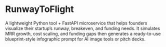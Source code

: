 # RunwayToFlight
A lightweight Python tool + FastAPI microservice that helps founders visualize their startup’s runway, breakeven, and funding needs. It simulates MRR growth, cost scaling, and funding gaps then generates a ready-to-use blueprint-style infographic prompt for AI image tools or pitch decks.

